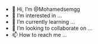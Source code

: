 - 👋 Hi, I’m @Mohamedsemgg
- 👀 I’m interested in ...
- 🌱 I’m currently learning ...
- 💞️ I’m looking to collaborate on ...
- 📫 How to reach me ...

<!---
Mohamedsemgg/Mohamedsemgg is a ✨ special ✨ repository because its `README.md` (this file) appears on your GitHub profile.
You can click the Preview link to take a look at your changes.
--->
